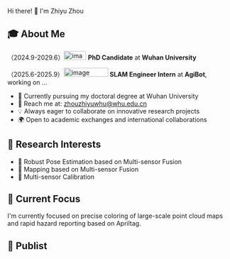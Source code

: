 Hi there! 👋 I'm Zhiyu Zhou

## 🎓 About Me

（2024.9-2029.6）<img width="50" height="20" alt="image" src="https://github.com/user-attachments/assets/a51970d8-15b4-4776-bb13-be60df211702" /> **PhD Candidate** at **Wuhan University** 

（2025.6-2025.9）<img width="100" height="20" alt="image" src="https://github.com/user-attachments/assets/e56acdce-bbf0-4ee9-b851-549245bb024a" /> **SLAM Engineer Intern** at **AgiBot**, working on ...

- 🌱 Currently pursuing my doctoral degree at Wuhan University
- 📧 Reach me at: [zhouzhiyuwhu@whu.edu.cn](mailto:zhouzhiyuwhu@whu.edu.cn)
- 💡 Always eager to collaborate on innovative research projects
- 🌍 Open to academic exchanges and international collaborations

## 🔬 Research Interests        

<!-- 您可以根据实际研究方向修改这部分 -->
- 🤖 Robust Pose Estimation based on Multi-sensor Fusion
- 🤖 Mapping based on Multi-sensor Fusion
- 🤖 Multi-sensor Calibration

## 🌟 Current Focus

I'm currently focused on precise coloring of large-scale point cloud maps and rapid hazard reporting based on Apriltag.

## 📔 Publist
